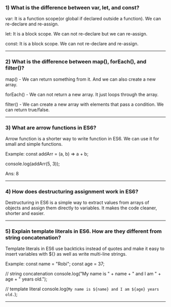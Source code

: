 ### 1) What is the difference between var, let, and const?

var: It is a function scope(or global if declared outside a function). We can re-declare and re-assign.

let: It is a block scope. We can not re-declare but we can re-assign.

const: It is a block scope. We can not re-declare and re-assign.

---

### 2) What is the difference between map(), forEach(), and filter()?

map() - We can return something from it. And we can also create a new array.

forEach() - We can not return a new array. It just loops through the array.

filter() - We can create a new array with elements that pass a condition. We can return true/false.

---

### 3) What are arrow functions in ES6?

Arrow function is a shorter way to write function in ES6. We can use it for small and simple functions.

Example: const addArr = (a, b) => a + b;

console.log(addArr(5, 3));

Ans: 8

---

### 4) How does destructuring assignment work in ES6?

Destructuring in ES6 is a simple way to extract values from arrays of objects and assign them directly to variables. It makes the code cleaner, shorter and easier.

---

### 5) Explain template literals in ES6. How are they different from string concatenation?

Template literals in ES6 use backticks instead of quotes and make it easy to insert variables with ${} as well as write multi-line strings.

Example:
const name = "Robi";
const age = 37;

// string concatenation
console.log("My name is " + name + " and I am " + age + " years old.");

// template literal
console.log(`My name is ${name} and I am ${age} years old.`);

---
